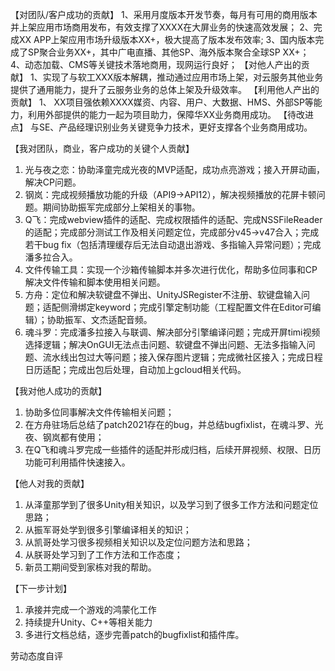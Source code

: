 【对团队/客户成功的贡献】 
1、采用月度版本开发节奏，每月有可用的商用版本并上架应用市场商用发布，有效支撑了XXXX在大屏业务的快速高效发展；
2、完成XX APP上架应用市场升级版本XX+，极大提高了版本发布效率;
3、国内版本完成了SP聚合业务XX+，其中广电直播、其他SP、海外版本聚合全球SP XX+；
4、动态加载、CMS等关键技术落地商用，现网运行良好；
【对他人产出的贡献】 
1、实现了与软工XXX版本解耦，推动通过应用市场上架，对云服务其他业务提供了通用能力，提升了云服务业务的总体上架及升级效率。
【利用他人产出的贡献】 
1、 XX项目强依赖XXXX媒资、内容、用户、大数据、HMS、外部SP等能力，利用外部提供的能力一起为项目助力，保障华XX业务商用成功。
【待改进点】 
与SE、产品经理识别业务关键竞争力技术，更好支撑各个业务商用成功。



【我对团队，商业，客户成功的关键个人贡献】
1. 光与夜之恋：协助泽童完成光夜的MVP适配，成功点亮游戏；接入开屏动画，解决CP问题。
2. 钢岚：完成视频播放功能的升级（API9->API12），解决视频播放的花屏卡顿问题。期间协助振军完成部分上架相关的事物。
3. Q飞：完成webview插件的适配、完成权限插件的适配、完成NSSFileReader的适配；完成部分测试工作及相关问题定位，完成部分v45->v47合入；完成若干bug fix（包括清理缓存后无法自动退出游戏、多指输入异常问题）；完成潘多拉合入。
4. 文件传输工具：实现一个沙箱传输脚本并多次进行优化，帮助多位同事和CP解决文件传输和脚本使用相关问题。
5. 方舟：定位和解决软键盘不弹出、UnityJSRegister不注册、软键盘输入问题；适配侧滑绑定keyword；完成引擎定制功能（工程配置文件在Editor可编辑）；协助振军、文杰适配音频。
6. 魂斗罗：完成潘多拉接入与联调、解决部分引擎编译问题；完成开屏timi视频选择逻辑；解决OnGUI无法点击问题、软键盘不弹出问题、无法多指输入问题、流水线出包过大等问题；接入保存图片逻辑；完成微社区接入；完成日程日历适配；完成出包后处理，自动加上gcloud相关代码。


【我对他人成功的贡献】
1. 协助多位同事解决文件传输相关问题；
2. 在方舟驻场后总结了patch2021存在的bug，并总结bugfixlist，在魂斗罗、光夜、钢岚都有使用；
3. 在Q飞和魂斗罗完成一些插件的适配并形成归档，后续开屏视频、权限、日历功能可利用插件快速接入。


【他人对我的贡献】
1. 从泽童那学到了很多Unity相关知识，以及学习到了很多工作方法和问题定位思路；
2. 从振军哥处学到很多引擎编译相关的知识；
3. 从凯哥处学习很多视频相关知识以及定位问题方法和思路；
4. 从朕哥处学习到了工作方法和工作态度；
5. 新员工期间受到家栋对我的帮助。

【下一步计划】
1. 承接并完成一个游戏的鸿蒙化工作
2. 持续提升Unity、C++等相关能力
3. 多进行文档总结，逐步完善patch的bugfixlist和插件库。


劳动态度自评

